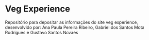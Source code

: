 # Veg Experience

Repositório para depositar as informações do site veg experience, desenvolvido por: Ana Paula Pereira Ribeiro, Gabriel dos Santos Mota Rodrigues e Gustavo Santos Novaes
